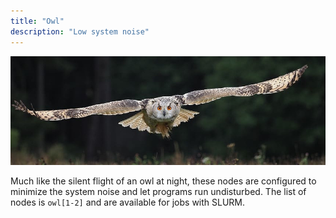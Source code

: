```yaml
---
title: "Owl"
description: "Low system noise"
---
```


![Owl](owl.jpg)

Much like the silent flight of an owl at night, these nodes are configured to
minimize the system noise and let programs run undisturbed. The list of nodes is
`owl[1-2]` and are available for jobs with SLURM.
